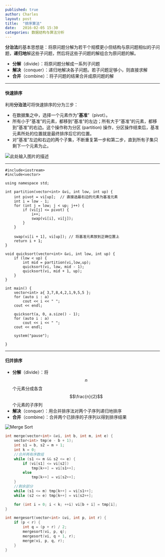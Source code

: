 ```yaml
---
published: true
author: Charles
layout: post
title:  "排序算法"
date:   2016-02-05 15:30
categories: 数据结构与算法分析
---
```


**分治法**的基本思想是：将原问题分解为若干个规模更小但结构与原问题相似的子问题，**递归地**解这些子问题，然后将这些子问题的解组合为原问题的解。

- **分解**（divide）：将原问题分解成一系列子问题
- **解决**（conquer）：递归地解决各子问题。若子问题足够小，则直接求解
- **合并**（combine）：将子问题的结果合并成原问题的解


----------

#### 快速排序

利用**分治法**可将快速排序的分为三步：

- 在数据集之中，选择一个元素作为”**基准**”（pivot）。
- 所有小于”基准”的元素，都移到”基准”的左边；所有大于”基准”的元素，都移到”基准”的右边。这个操作称为分区 (partition) 操作，分区操作结束后，基准元素所处的位置就是最终排序后它的位置。
- 对”基准”左边和右边的两个子集，不断重复第一步和第二步，直到所有子集只剩下一个元素为止。


![此处输入图片的描述][1]

----------

    #include<iostream>
    #include<vector>

    using namespace std;

    int partition(vector<int> &vi, int low, int up) {
        int pivot = vi[up];  // 直接选最右边的元素为基准元素
        int i = low - 1;
        for (int j = low; j < up; j++) {
            if (vi[j] <= pivot) {
                i++;
                swap(vi[i], vi[j]);
            }
        }

        swap(vi[i + 1], vi[up]); // 将基准元素放到正确位置上
        return i + 1;
    }

    void quicksort(vector<int> &vi, int low, int up) {
        if (low < up) {
            int mid = partition(vi,low,up);
            quicksort(vi, low, mid - 1);
            quicksort(vi, mid + 1, up);
        }
    }

    int main() {
        vector<int> a{ 3,7,8,4,2,1,9,5,5 };
        for (auto i : a)
            cout << i << " ";
        cout << endl;

        quicksort(a, 0, a.size() - 1);
        for (auto i : a)
            cout << i << " ";
        cout << endl;

        system("pause");

    }

----------

#### 归并排序

- **分解**（divide）：将$$n$$个元素分成各含$$\frac{n}{2}$$个元素的子序列
- **解决**（conquer）：用合并排序法对两个子序列递归地排序
- **合并**（combine）：合并两个已排序的子序列以得到排序结果

![Merge Sort][2]

```c++
int merge(vector<int> &vi, int b, int m, int e) {
    vector<int> tmp(e - b + 1);
    int s1 = b, s2 = m + 1;
    int k = 0;
    //合并两有序数组
    while (s1 <= m && s2 <= e) {
        if (vi[s1] <= vi[s2])
            tmp[k++] = vi[s1++];
        else
            tmp[k++] = vi[s2++];
    }
    //剩余部分
    while (s1 <= m) tmp[k++] = vi[s1++];
    while (s2 <= e) tmp[k++] = vi[s2++];

    for (int i = 0; i < k; ++i) vi[b + i] = tmp[i];
}

int mergesort(vector<int> &vi, int p, int r) {
    if (p < r) {
        int q = (p + r) / 2;
        mergesort(vi, p, q);
        mergesort(vi, q + 1, r);
        merge(vi, p, q, r);
    }
}
```

  [1]: http://7xjbdi.com1.z0.glb.clouddn.com/Sorting_quicksort_anim.gif
  [2]: http://7xjbdi.com1.z0.glb.clouddn.com/Merge_sort_algorithm_diagram.svg.png